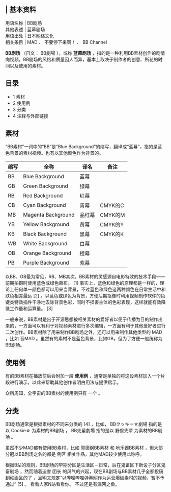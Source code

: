 |  **基本资料**  
---  
用语名称  |  BB剧场   
其他表述  |  蓝幕剧场   
用语出处  |  日本网络文化   
相关条目  |  MAD  、  不要停下来啊！  、  BB Channel   
  
**BB剧场** （日文：  BB劇場  ），或称 **蓝幕剧场**
，指的是一种利用BB素材创作的剧情向视频。BB剧场的风格和质量因人而异，基本上取决于制作者的创意、所花的时间以及使用的素材。

##  目录

  * 1  素材 
  * 2  使用例 
  * 3  分类 
  * 4  注释与外部链接 

##  素材

“BB素材”一词中的“BB”是“Blue Background”的缩写，翻译成“蓝幕”，指的是蓝色背景的素材视频。也有以其他颜色作为背景的。

|  缩写  |  全称  |  译名  |  备注   
---|---|---|---  
BB  |  Blue Background  |  蓝幕  |   
GB  |  Green Background  |  绿幕  |   
RB  |  Red Background  |  红幕  |   
CB  |  Cyan Background  |  青幕  |  CMYK的C   
MB  |  Magenta Background  |  品红幕  |  CMYK的M   
YB  |  Yellow Background  |  黄幕  |  CMYK的Y   
KB  |  Black Background  |  黑幕  |  CMYK的K   
WB  |  White Background  |  白幕  |   
OB  |  Orange Background  |  橙幕  |   
PB  |  Purple Background  |  紫幕  |   
  
以BB、GB最为常见，RB、MB其次。BB素材的灵感源自电影特效的技术手段——前期拍摄时使用蓝色或绿色幕布。  [1]
事实上，蓝色和绿色的原理都是一样的，理论上任何单一颜色都可以用来当背景，不过蓝色和绿色这两种颜色在日常生活中和肤色相差最远  [2]
。以蓝色或绿色为背景，方便后期抠像时利用视频制作软件的色键类特效插件干净地去除背景色彩，同时不损害主体的色彩表现，这样就能有效降低工作量和运算量。  [3]

一般来说，BB素材是出于开源思想被相关素材的爱好者以便于传播为目的制作出来的，一方面可以有利于对视频素材进行多次编辑，一方面有利于其他爱好者进行二次创作。BB素材除了用来制作BB剧场之外，还可以用来制作其他类型的
MAD  ，比如  音MAD  。虽然有的素材不是蓝色背景，比如GB，但为了方便一般统称为BB剧场。

##  使用例

有的BB素材在播放前后会附加一段 **使用例** ，通常是单独的将这段素材加入一个片段进行演示，以此来帮助其他创作者明白用法与提供启示。

众所周知，全宇宙的BB素材的使用例只有  一个  。

##  分类

BB剧场通常是根据素材的不同来分类的  [4]  ，比如，  BBクッキー☆劇場  指的是以  Cookie☆  为素材的BB剧场  ，  BB先輩劇場
指的是以  野兽先辈  为素材的BB剧场  。

虽然不少MAD都有使用BB素材，比如  郭德纲BB素材  和  吔乐器BB素材  ，但大部分冠以BB剧场之名的都是  例区
相关作品，其他MAD较少使用此称呼。

根据B站的规则，BB剧场的早期分区是生活区－日常，后在鬼畜区下新设子分区鬼畜剧场  ，然而随着迫害  团长
的风气的兴起，现在BB剧场与BB素材几乎全都投稿到动画区的了  ，且明文规定“以哔哩哔哩弹幕网作为运营爆破素材的视频，暂不予通过”  [5]  。
看看人家N站看看你。  不过还是有漏网之鱼。